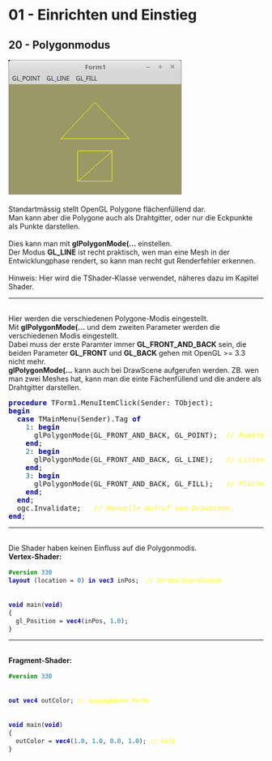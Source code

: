 <html>
    <b><h1>01 - Einrichten und Einstieg</h1></b>
    <b><h2>20 - Polygonmodus</h2></b>
<img src="image.png" alt="Selfhtml"><br><br>
Standartmässig stellt OpenGL Polygone flächenfüllend dar.<br>
Man kann aber die Polygone auch als Drahtgitter, oder nur die Eckpunkte als Punkte darstellen.<br>
<br>
Dies kann man mit <b>glPolygonMode(...</b> einstellen.<br>
Der Modus <b>GL_LINE</b> ist recht praktisch, wen man eine Mesh in der Entwicklungphase rendert, so kann man recht gut Renderfehler erkennen.<br>
<br>
Hinweis: Hier wird die TShader-Klasse verwendet, näheres dazu im Kapitel Shader.<br>
<hr><br>
Hier werden die verschiedenen Polygone-Modis eingestellt.<br>
Mit <b>glPolygonMode(...</b> und dem zweiten Parameter werden die verschiedenen Modis eingestellt.<br>
Dabei muss der erste Paramter immer <b>GL_FRONT_AND_BACK</b> sein, die beiden Parameter <b>GL_FRONT</b> und <b>GL_BACK</b> gehen mit OpenGL >= 3.3 nicht mehr.<br>
<b>glPolygonMode(...</b> kann auch bei DrawScene aufgerufen werden. ZB. wen man zwei Meshes hat, kann man die einte Fächenfüllend und die andere als Drahtgitter darstellen.<br>
<pre><code=scal><b><font color="0000BB">procedure</font></b> TForm1.MenuItemClick(Sender: TObject);
<b><font color="0000BB">begin</font></b>
  <b><font color="0000BB">case</font></b> TMainMenu(Sender).Tag <b><font color="0000BB">of</font></b>
    <font color="#0077BB">1</font>: <b><font color="0000BB">begin</font></b>
      glPolygonMode(GL_FRONT_AND_BACK, GL_POINT);  <i><font color="#FFFF00">// Punkte</font></i>
    <b><font color="0000BB">end</font></b>;
    <font color="#0077BB">2</font>: <b><font color="0000BB">begin</font></b>
      glPolygonMode(GL_FRONT_AND_BACK, GL_LINE);   <i><font color="#FFFF00">// Linien</font></i>
    <b><font color="0000BB">end</font></b>;
    <font color="#0077BB">3</font>: <b><font color="0000BB">begin</font></b>
      glPolygonMode(GL_FRONT_AND_BACK, GL_FILL);   <i><font color="#FFFF00">// Flächenfüllend</font></i>
    <b><font color="0000BB">end</font></b>;
  <b><font color="0000BB">end</font></b>;
  ogc.Invalidate;   <i><font color="#FFFF00">// Manuelle Aufruf von DrawScene.</font></i>
<b><font color="0000BB">end</font></b>;</code></pre>
<hr><br>
Die Shader haben keinen Einfluss auf die Polygonmodis.<br>
<b>Vertex-Shader:</b><br>
<pre><code><b><font color="#008800">#version</font></b> <font color="#0077BB">330</font>
<b><font color="0000BB">layout</font></b> (location = <font color="#0077BB">0</font>) <b><font color="0000BB">in</font></b> <b><font color="0000BB">vec3</font></b> inPos;  <i><font color="#FFFF00">// Vertex-Koordinaten</font></i>
<br>
<b><font color="0000BB">void</font></b> main(<b><font color="0000BB">void</font></b>)
{
  gl_Position = <b><font color="0000BB">vec4</font></b>(inPos, <font color="#0077BB">1</font>.<font color="#0077BB">0</font>);
}
</code></pre>
<hr><br>
<b>Fragment-Shader:</b><br>
<pre><code><b><font color="#008800">#version</font></b> <font color="#0077BB">330</font>
<br>
<b><font color="0000BB">out</font></b> <b><font color="0000BB">vec4</font></b> outColor; <i><font color="#FFFF00">// ausgegebene Farbe</font></i>
<br>
<b><font color="0000BB">void</font></b> main(<b><font color="0000BB">void</font></b>)
{
  outColor = <b><font color="0000BB">vec4</font></b>(<font color="#0077BB">1</font>.<font color="#0077BB">0</font>, <font color="#0077BB">1</font>.<font color="#0077BB">0</font>, <font color="#0077BB">0</font>.<font color="#0077BB">0</font>, <font color="#0077BB">1</font>.<font color="#0077BB">0</font>); <i><font color="#FFFF00">// Gelb</font></i>
}
</code></pre>
<br>
</html>
